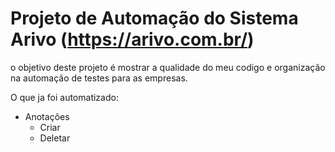 # Projeto de Automação do Sistema Arivo (https://arivo.com.br/)

o objetivo deste projeto é mostrar a qualidade do meu codigo e organização na automação de testes para as empresas.

O que ja foi automatizado:
- Anotações
  - Criar
  - Deletar
